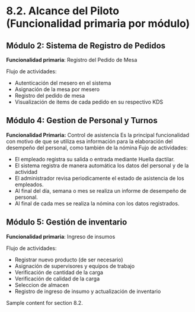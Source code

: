 # 8.2. Alcance del Piloto (Funcionalidad primaria por módulo)


## Módulo 2: Sistema de Registro de Pedidos
**Funcionalidad primaria**: Registro del Pedido de Mesa

Flujo de actividades:
- Autenticación del mesero en el sistema
- Asignación de la mesa por mesero
- Registro del pedido de mesa
- Visualización de items de cada pedido en su respectivo KDS

## Módulo 4: Gestion de Personal y Turnos
**Funcionalidad Primaria:** Control de asistencia
Es la principal funcionalidad con motivo de que se utiliza esa información para la elaboración del desempeño del personal, como también de la nómina
Fujo de actividades:
- El empleado registra su salida o entrada mediante Huella dactilar.
- El sistema registra de manera automática los datos del personal y de la actividad
- El administrador revisa periodicamente el estado de asistencia de los empleados.
- Al final del día, semana o mes se realiza un informe de desempeño de personal.
- Al final de cada mes se realiza la nómina con los datos registrados.
## Módulo 5: Gestión de inventario
**Funcionalidad primaria**: Ingreso de insumos

Flujo de actividades:
- Registrar nuevo producto (de ser necesario)
- Asignación de supervisores y equipos de trabajo
- Verificación de cantidad de la carga
- Verificación de calidad de la carga
- Seleccion de almacen
- Registro de ingreso de insumo y actualización de inventario



Sample content for section 8.2.
